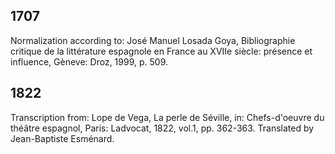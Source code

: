 
## 1707 
Normalization according to:
José Manuel Losada Goya, Bibliographie critique de la littérature espagnole en France au XVIIe siècle: présence et influence, Gèneve: Droz, 1999, p. 509.

## 1822
Transcription from: 
Lope de Vega, La perle de Séville, in: Chefs-d'oeuvre du théâtre espagnol, Paris: Ladvocat, 1822, vol.1, pp. 362-363. Translated by Jean-Baptiste Esménard.
